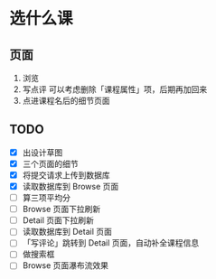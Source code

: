 # 选什么课

## 页面
1. 浏览
2. 写点评
	可以考虑删除「课程属性」项，后期再加回来
3. 点进课程名后的细节页面

## TODO
- [x] 出设计草图
- [x] 三个页面的细节
- [x] 将提交请求上传到数据库
- [x] 读取数据库到 Browse 页面
- [ ] 算三项平均分
- [ ] Browse 页面下拉刷新
- [ ] Detail 页面下拉刷新
- [ ] 读取数据库到 Detail 页面
- [ ] 「写评论」跳转到 Detail 页面，自动补全课程信息
- [ ] 做搜索框
- [ ] Browse 页面瀑布流效果
